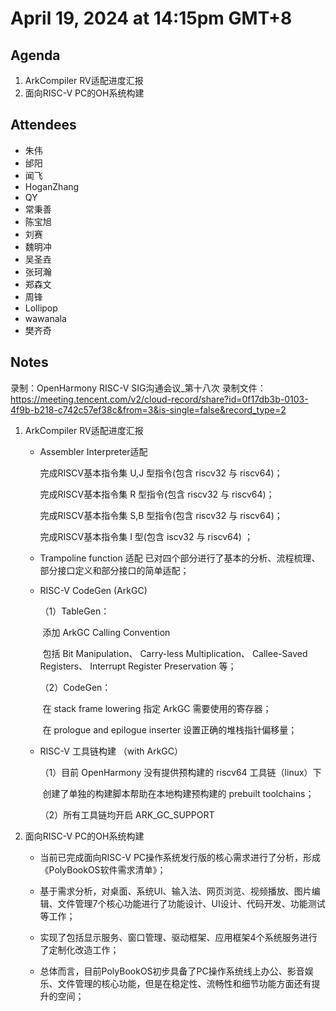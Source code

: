 # April 19, 2024 at 14:15pm GMT+8

## Agenda
1. ArkCompiler RV适配进度汇报
2. 面向RISC-V PC的OH系统构建

## Attendees
- 朱伟
- 邰阳
- 闻飞
- HoganZhang
- QY
- 常秉善
- 陈宝旭
- 刘赛
- 魏明冲
- 吴圣垚
- 张珂瀚
- 郑森文
- 周锋
- Lollipop
- wawanala
- 樊齐奇

## Notes

录制：OpenHarmony RISC-V SIG沟通会议_第十八次
录制文件：https://meeting.tencent.com/v2/cloud-record/share?id=0f17db3b-0103-4f9b-b218-c742c57ef38c&from=3&is-single=false&record_type=2

1. ArkCompiler RV适配进度汇报
   
   - Assembler Interpreter适配
     
     完成RISCV基本指令集 U,J 型指令(包含 riscv32 与 riscv64)；
     
     完成RISCV基本指令集 R 型指令(包含 riscv32 与 riscv64)；
     
     完成RISCV基本指令集 S,B 型指令(包含 riscv32 与 riscv64)；
     
     完成RISCV基本指令集 I 型(包含 iscv32 与 riscv64) ；
     
   - Trampoline function 适配
     已对四个部分进行了基本的分析、流程梳理、部分接口定义和部分接口的简单适配；
   
   - RISC-V CodeGen (ArkGC)
     
     （1）TableGen：
     
     ​		添加 ArkGC Calling Convention
     
     ​			包括 Bit Manipulation、 Carry-less Multiplication、 Callee-Saved Registers、 Interrupt Register Preservation 等；
     
     （2）CodeGen：
     
     ​		在 stack frame lowering 指定 ArkGC 需要使用的寄存器；
     
     ​		在 prologue and epilogue inserter 设置正确的堆栈指针偏移量；
     
   - RISC-V 工具链构建 （with ArkGC）
     
     （1）目前 OpenHarmony 没有提供预构建的 riscv64 工具链（linux）下
     
     ​		创建了单独的构建脚本帮助在本地构建预构建的 prebuilt toolchains；
     
     （2）所有工具链均开启 ARK_GC_SUPPORT
   
2. 面向RISC-V PC的OH系统构建
   
   - 当前已完成面向RISC-V PC操作系统发行版的核心需求进行了分析，形成《PolyBookOS软件需求清单》；
   
   - 基于需求分析，对桌面、系统UI、输入法、网页浏览、视频播放、图片编辑、文件管理7个核心功能进行了功能设计、UI设计、代码开发、功能测试等工作；
   
   - 实现了包括显示服务、窗口管理、驱动框架、应用框架4个系统服务进行了定制化改造工作；
   
   - 总体而言，目前PolyBookOS初步具备了PC操作系统线上办公、影音娱乐、文件管理的核心功能，但是在稳定性、流畅性和细节功能方面还有提升的空间；

